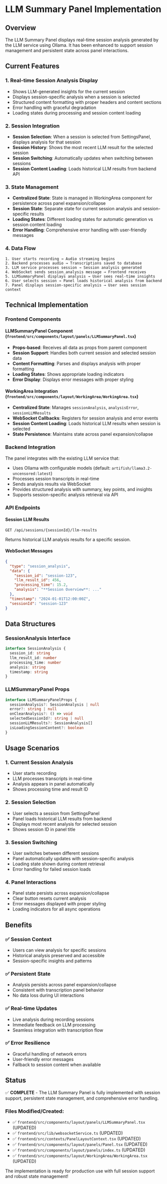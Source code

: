 # LLM Summary Panel Implementation

## Overview

The LLM Summary Panel displays real-time session analysis generated by the LLM service using Ollama. It has been enhanced to support session management and persistent state across panel interactions.

## Current Features

### 1. **Real-time Session Analysis Display**
- Shows LLM-generated insights for the current session
- Displays session-specific analysis when a session is selected
- Structured content formatting with proper headers and content sections
- Error handling with graceful degradation
- Loading states during processing and session content loading

### 2. **Session Integration**
- **Session Selection**: When a session is selected from SettingsPanel, displays analysis for that session
- **Session History**: Shows the most recent LLM result for the selected session
- **Session Switching**: Automatically updates when switching between sessions
- **Session Content Loading**: Loads historical LLM results from backend API

### 3. **State Management**
- **Centralized State**: State is managed in WorkingArea component for persistence across panel expansion/collapse
- **Session State**: Separate state for current session analysis and session-specific results
- **Loading States**: Different loading states for automatic generation vs session content loading
- **Error Handling**: Comprehensive error handling with user-friendly messages

### 4. **Data Flow**
```
1. User starts recording → Audio streaming begins
2. Backend processes audio → Transcriptions saved to database
3. LLM service processes session → Session analysis generated
4. WebSocket sends session_analysis message → Frontend receives
5. LLMSummaryPanel displays analysis → User sees real-time insights
6. User selects session → Panel loads historical analysis from backend
7. Panel displays session-specific analysis → User sees session context
```

## Technical Implementation

### Frontend Components

#### LLMSummaryPanel Component (`frontend/src/components/layout/panels/LLMSummaryPanel.tsx`)
- **Props-based**: Receives all data as props from parent component
- **Session Support**: Handles both current session and selected session data
- **Content Formatting**: Parses and displays analysis with proper formatting
- **Loading States**: Shows appropriate loading indicators
- **Error Display**: Displays error messages with proper styling

#### WorkingArea Integration (`frontend/src/components/layout/WorkingArea/WorkingArea.tsx`)
- **Centralized State**: Manages `sessionAnalysis`, `analysisError`, `sessionLLMResults`
- **WebSocket Callbacks**: Registers for session analysis and error events
- **Session Content Loading**: Loads historical LLM results when session is selected
- **State Persistence**: Maintains state across panel expansion/collapse

### Backend Integration

The panel integrates with the existing LLM service that:
- Uses Ollama with configurable models (default: `artifish/llama3.2-uncensored:latest`)
- Processes session transcripts in real-time
- Sends analysis results via WebSocket
- Provides structured analysis with summary, key points, and insights
- Supports session-specific analysis retrieval via API

### API Endpoints

#### Session LLM Results
```
GET /api/sessions/{sessionId}/llm-results
```
Returns historical LLM analysis results for a specific session.

#### WebSocket Messages
```json
{
  "type": "session_analysis",
  "data": {
    "session_id": "session-123",
    "llm_result_id": 456,
    "processing_time": 15.2,
    "analysis": "**Session Overview**: ..."
  },
  "timestamp": "2024-01-01T12:00:00Z",
  "sessionId": "session-123"
}
```

## Data Structures

### SessionAnalysis Interface
```typescript
interface SessionAnalysis {
  session_id: string
  llm_result_id: number
  processing_time: number
  analysis: string
  timestamp: string
}
```

### LLMSummaryPanel Props
```typescript
interface LLMSummaryPanelProps {
  sessionAnalysis?: SessionAnalysis | null
  error?: string | null
  onClearAnalysis?: () => void
  selectedSessionId?: string | null
  sessionLLMResults?: SessionAnalysis[]
  isLoadingSessionContent?: boolean
}
```

## Usage Scenarios

### 1. **Current Session Analysis**
- User starts recording
- LLM processes transcripts in real-time
- Analysis appears in panel automatically
- Shows processing time and result ID

### 2. **Session Selection**
- User selects a session from SettingsPanel
- Panel loads historical LLM results from backend
- Displays most recent analysis for selected session
- Shows session ID in panel title

### 3. **Session Switching**
- User switches between different sessions
- Panel automatically updates with session-specific analysis
- Loading state shown during content retrieval
- Error handling for failed session loads

### 4. **Panel Interactions**
- Panel state persists across expansion/collapse
- Clear button resets current analysis
- Error messages displayed with proper styling
- Loading indicators for all async operations

## Benefits

### ✅ **Session Context**
- Users can view analysis for specific sessions
- Historical analysis preserved and accessible
- Session-specific insights and patterns

### ✅ **Persistent State**
- Analysis persists across panel expansion/collapse
- Consistent with transcription panel behavior
- No data loss during UI interactions

### ✅ **Real-time Updates**
- Live analysis during recording sessions
- Immediate feedback on LLM processing
- Seamless integration with transcription flow

### ✅ **Error Resilience**
- Graceful handling of network errors
- User-friendly error messages
- Fallback to session content when available

## Status

✅ **COMPLETE** - The LLM Summary Panel is fully implemented with session support, persistent state management, and comprehensive error handling.

### **Files Modified/Created:**
- ✅ `frontend/src/components/layout/panels/LLMSummaryPanel.tsx` (UPDATED)
- ✅ `frontend/src/lib/websocketService.ts` (UPDATED)
- ✅ `frontend/src/contexts/PanelLayoutContext.tsx` (UPDATED)
- ✅ `frontend/src/components/layout/panels/Panel.tsx` (UPDATED)
- ✅ `frontend/src/components/layout/panels/index.ts` (UPDATED)
- ✅ `frontend/src/components/layout/WorkingArea/WorkingArea.tsx` (UPDATED)

The implementation is ready for production use with full session support and robust state management!
